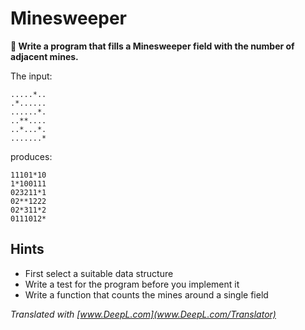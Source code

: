 
# Minesweeper

**🎯 Write a program that fills a Minesweeper field with the number of adjacent mines.**

The input:

    .....*..
    .*......
    ......*.
    ..**....
    ..*...*.
    .......*

produces:

    11101*10
    1*100111
    023211*1
    02**1222
    02*311*2
    0111012*

## Hints

* First select a suitable data structure
* Write a test for the program before you implement it
* Write a function that counts the mines around a single field

*Translated with [www.DeepL.com](www.DeepL.com/Translator)*
